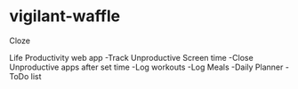 # vigilant-waffle
Cloze

Life Productivity web app
  -Track Unproductive Screen time
  -Close Unproductive apps after set time
  -Log workouts
  -Log Meals
  -Daily Planner
  -ToDo list
